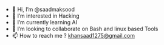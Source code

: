 - 👋 Hi, I’m @saadmaksood
- 👀 I’m interested in Hacking  
- 🌱 I’m currently learning AI
- 💞️ I’m looking to collaborate on Bash and linux based Tools
- 📫 How to reach me ? khansaad1275@gmail.com

<!---
--->
